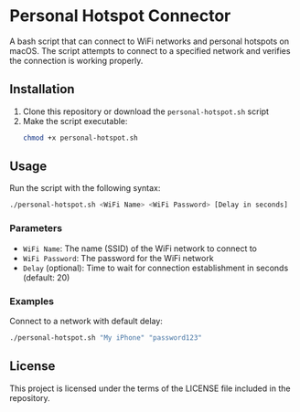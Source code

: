 # Personal Hotspot Connector

A bash script that can connect to WiFi networks and personal hotspots on macOS. The script attempts to connect to a specified network and verifies the connection is working properly.

## Installation

1. Clone this repository or download the `personal-hotspot.sh` script
2. Make the script executable:
   ```bash
   chmod +x personal-hotspot.sh
   ```

## Usage

Run the script with the following syntax:

```bash
./personal-hotspot.sh <WiFi Name> <WiFi Password> [Delay in seconds]
```

### Parameters

- `WiFi Name`: The name (SSID) of the WiFi network to connect to
- `WiFi Password`: The password for the WiFi network
- `Delay` (optional): Time to wait for connection establishment in seconds (default: 20)

### Examples

Connect to a network with default delay:
```bash
./personal-hotspot.sh "My iPhone" "password123"
```

## License

This project is licensed under the terms of the LICENSE file included in the repository.
